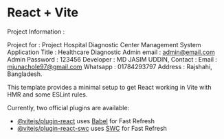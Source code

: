 # React + Vite


Project Information :

Project for : Project Hospital Diagnostic Center Management System
Application Title : Healthcare Diagnostic
Admin email : admin@email.com
Admin Password : 123456
Developer : MD JASIM UDDIN,
Contact : Email : mjunachole97@gmail.com
          Whatsapp : 01784293797
Address : Rajshahi, Bangladesh.

This template provides a minimal setup to get React working in Vite with HMR and some ESLint rules.

Currently, two official plugins are available:




- [@vitejs/plugin-react](https://github.com/vitejs/vite-plugin-react/blob/main/packages/plugin-react/README.md) uses [Babel](https://babeljs.io/) for Fast Refresh
- [@vitejs/plugin-react-swc](https://github.com/vitejs/vite-plugin-react-swc) uses [SWC](https://swc.rs/) for Fast Refresh
